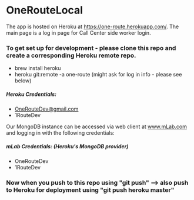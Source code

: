 # OneRouteLocal

The app is hosted on Heroku at https://one-route.herokuapp.com/. The main page is a log in page for Call Center side worker login. 


### To get set up for development - please clone this repo and create a corresponding Heroku remote repo.
- brew install heroku
- heroku git:remote -a one-route (might ask for log in info - please see below)

##### Heroku Credentials:
- OneRouteDev@gmail.com
- 1RouteDev

Our MongoDB instance can be accessed via web client at www.mLab.com and logging in with the following credentials:

##### mLab Credentials: (Heroku's MongoDB provider)
- OneRouteDev
- 1RouteDev

### Now when you push to this repo using "git push" --> also push to Heroku for deployment using "git push heroku master"
